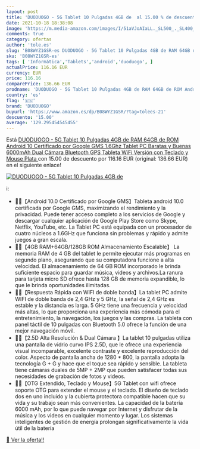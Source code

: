 ```yaml
---
layout: post
title: 'DUODUOGO - 5G Tablet 10 Pulgadas 4GB de  al 15.00 % de descuento'
date: 2021-10-18 18:38:08
image: 'https://m.media-amazon.com/images/I/51aVJoAIaLL._SL500_._SL400_.jpg'
comments: true
category: ofertas
author: 'tole.es'
slug: 'B08WYZ1GSR-es DUODUOGO - 5G Tablet 10 Pulgadas 4GB de RAM 64GB de ROM...'
sku: 'B08WYZ1GSR-es'
tags: [ 'Informática','Tablets','android','duoduogo', ]
actualPrice: 116.16 EUR
currency: EUR
price: 116.16
comparePrice: 136.66 EUR
prodname: 'DUODUOGO - 5G Tablet 10 Pulgadas 4GB de RAM 64GB de ROM Android 10 Certificado por Google GMS 1.6Ghz Tablet PC Baratas y Buenas 6000mAh Dual Cámara Bluetooth GPS Tableta WiFi Versión con Teclado y Mouse Plata '
country: 'es'
flag: '🇪🇸'
brand: 'DUODUOGO'
buyurl: 'https://www.amazon.es/dp/B08WYZ1GSR/?tag=tolees-21'
descuento: '15.00'
average: '129.295454545455'
---
```


Está [DUODUOGO - 5G Tablet 10 Pulgadas 4GB de RAM 64GB de ROM Android 10 Certificado por Google GMS 1.6Ghz Tablet PC Baratas y Buenas 6000mAh Dual Cámara Bluetooth GPS Tableta WiFi Versión con Teclado y Mouse Plata ](https://www.amazon.es/dp/B08WYZ1GSR/?tag=tolees-21) con 15.00 de descuento por 116.16 EUR (original: 136.66 EUR) en el siguiente enlace!

[![DUODUOGO - 5G Tablet 10 Pulgadas 4GB de ](https://m.media-amazon.com/images/I/51aVJoAIaLL._SL500_._SL400_.jpg)](https://www.amazon.es/dp/B08WYZ1GSR/?tag=tolees-21)

ℹ️:

- 🏃‍♂️【Android 10.0 Certificado por Google GMS】Tableta android 10.0 certificada por Google GMS, maximizando el rendimiento y la privacidad. Puede tener acceso completo a los servicios de Google y descargar cualquier aplicación de Google Play Store como Skype, Netflix, YouTube, etc. La Tablet PC está equipada con un procesador de cuatro núcleos a 1.6GHz que funciona sin problemas y rápido y admite juegos a gran escala.
- 🏃‍♂️【4GB RAM+64GB/128GB ROM Almacenamiento Escalable】 La memoria RAM de 4 GB del tablet le permite ejecutar más programas en segundo plano, asegurando que su computadora funcione a alta velocidad. El almacenamiento de 64 GB ROM incorporado le brinda suficiente espacio para guardar música, videos y archivos.La ranura para tarjeta micro SD ofrece hasta 128 GB de memoria expandible, lo que le brinda oportunidades ilimitadas.
- 🏃‍♂️【Respuesta Rápida con WIFI de doble banda】La tablet PC admite WIFI de doble banda de 2,4 GHz y 5 GHz, la señal de 2,4 GHz es estable y la distancia es larga. 5 GHz tiene una frecuencia y velocidad más altas, lo que proporciona una experiencia más cómoda para el entretenimiento, la navegación, los juegos y las compras. La tableta con panel táctil de 10 pulgadas con Bluetooth 5.0 ofrece la función de una mejor navegación móvil.
- 🏃‍♂️【2.5D Alta Resolución & Dual Cámara 】La tablet 10 pulgadas utiliza una pantalla de vidrio curvo IPS 2.5D, que le ofrece una experiencia visual incomparable, excelente contraste y excelente reproducción del color. Aspecto de pantalla ancha de 1280 * 800, la pantalla adopta la tecnología G + G y hace que el toque sea rápido y sensible. La tableta tiene cámaras duales de 5MP + 2MP que pueden satisfacer todas sus necesidades de grabación de fotos y videos.
- 🏃‍♂️【OTG Extendido, Teclado y Mouse】5G Tablet con wifi ofrece soporte OTG para extender el mouse y el teclado. El diseño de teclado dos en uno incluido y la cubierta protectora compatible hacen que su vida y su trabajo sean más convenientes. La capacidad de la batería 6000 mAh, por lo que puede navegar por Internet y disfrutar de la música y los videos en cualquier momento y lugar. Los sistemas inteligentes de gestión de energía prolongan significativamente la vida útil de la batería

[🛒 Ver la oferta!!](https://www.amazon.es/dp/B08WYZ1GSR/?tag=tolees-21)
